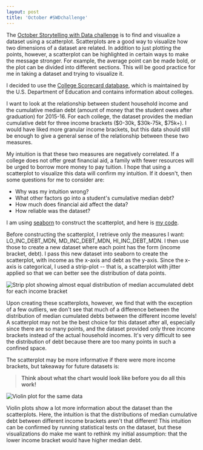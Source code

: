 ```yaml
---
layout: post
title: 'October #SWDchallenge'
---
```

The [October Storytelling with Data challenge](http://www.storytellingwithdata.com/blog/2018/10/1/swdchallenge-scatterplot) is to find and visualize a dataset using a scatterplot. Scatterplots are a good way to visualize how two dimensions of a dataset are related. In addition to just plotting the points, however, a scatterplot can be highlighted in certain ways to make the message stronger. For example, the average point can be made bold, or the plot can be divided into different sections. This will be good practice for me in taking a dataset and trying to visualize it.

I decided to use the [College Scorecard database](https://collegescorecard.ed.gov/data/documentation/), which is maintained by the U.S. Department of Education and contains information about colleges.

I want to look at the relationship between student household income and the cumulative median debt (amount of money that the student owes after graduation) for 2015-16. For each college, the dataset provides the median cumulative debt for three income brackets ($0-30k, $30k-75k, $75k+). I would have liked more granular income brackets, but this data should still be enough to give a general sense of the relationship between these two measures.

My intuition is that these two measures are negatively correlated. If a college does not offer great financial aid, a family with fewer resources will be urged to borrow more money to pay tuition. I hope that using a scatterplot to visualize this data will confirm my intuition. If it doesn't, then some questions for me to consider are:
 - Why was my intuition wrong?
 - What other factors go into a student's cumulative median debt?
 - How much does financial aid affect the data?
 - How reliable was the dataset?

I am using [seaborn](https://seaborn.pydata.org/) to construct the scatterplot, and here is [my code]({{site.baseurl}}/assets/october-swd/income-debt.py).

Before constructing the scatterplot, I retrieve only the measures I want: LO_INC_DEBT_MDN, MD_INC_DEBT_MDN, HI_INC_DEBT_MDN. I then use those to create a new dataset where each point has the form (income bracket, debt). I pass this new dataset into seaborn to create the scatterplot, with income as the x-axis and debt as the y-axis. Since the x-axis is categorical, I used a strip-plot -- that is, a scatterplot with jitter applied so that we can better see the distribution of data points.

![Strip plot showing almost equal distribution of median accumulated debt for each income bracket]({{site.baseurl}}/assets/october-swd/income-debt-stripplot.png)

Upon creating these scatterplots, however, we find that with the exception of a few outliers, we don't see that much of a difference between the distribution of median cumulated debts between the different income levels! A scatterplot may not be the best choice for this dataset after all, especially since there are so many points, and the dataset provided only three income brackets instead of the actual household incomes. It's very difficult to see the distribution of debt because there are too many points in such a confined space.

The scatterplot may be more informative if there were more income brackets, but takeaway for future datasets is:
>**Think about what the chart would look like before you do all this work!**

![Violin plot for the same data]({{site.baseurl}}/assets/october-swd/income-debt-violin.png)

Violin plots show a lot more information about the dataset than the scatterplots. Here, the intuition is that the distributions of median cumulative debt between different income brackets aren't that different! This intuition can be confirmed by running statistical tests on the dataset, but these visualizations do make me want to rethink my initial assumption: that the lower income bracket would have higher median debt.
